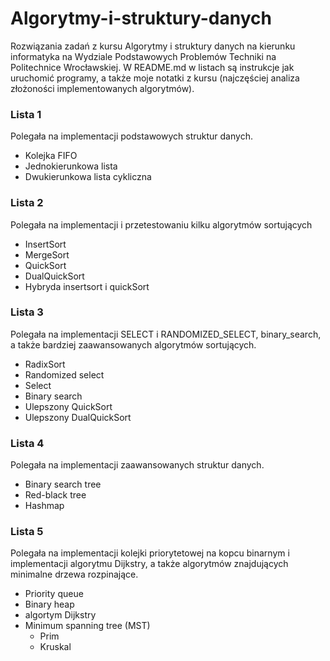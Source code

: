 # Algorytmy-i-struktury-danych
Rozwiązania zadań z kursu Algorytmy i struktury danych na kierunku informatyka na Wydziale Podstawowych Problemów Techniki na Politechnice Wrocławskiej. W README.md w listach są instrukcje jak uruchomić programy, a także moje notatki z kursu (najczęściej analiza złożoności implementowanych algorytmów).

### Lista 1
Polegała na implementacji podstawowych struktur danych.
- Kolejka FIFO
- Jednokierunkowa lista
- Dwukierunkowa lista cykliczna

### Lista 2
Polegała na implementacji i przetestowaniu kilku algorytmów sortujących
- InsertSort
- MergeSort
- QuickSort
- DualQuickSort
- Hybryda insertsort i quickSort

### Lista 3
Polegała na implementacji SELECT i RANDOMIZED_SELECT, binary_search, a także bardziej zaawansowanych algorytmów sortujących.
- RadixSort
- Randomized select
- Select
- Binary search
- Ulepszony QuickSort
- Ulepszony DualQuickSort

### Lista 4
Polegała na implementacji zaawansowanych struktur danych.
- Binary search tree
- Red-black tree
- Hashmap

### Lista 5
Polegała na implementacji kolejki priorytetowej na kopcu binarnym i implementacji algorytmu Dijkstry, a także algorytmów znajdujących minimalne drzewa rozpinające.
- Priority queue
- Binary heap
- algortym Dijkstry
- Minimum spanning tree (MST)
	- Prim
	- Kruskal

